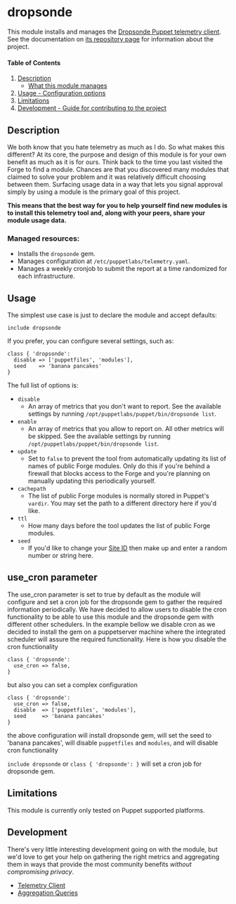 # dropsonde

This module installs and manages the [Dropsonde Puppet telemetry client](https://github.com/puppetlabs/dropsonde).
See the documentation on [its repository page](https://github.com/puppetlabs/dropsonde) for information about the project.

#### Table of Contents

1. [Description](#description)
   - [What this module manages](#managed-resources)
2. [Usage - Configuration options](#usage)
3. [Limitations](#limitations)
4. [Development - Guide for contributing to the project](#development)

## Description

We both know that you hate telemetry as much as I do. So what makes this
different? At its core, the purpose and design of this module is for your own
benefit as much as it is for ours. Think back to the time you last visited the
Forge to find a module. Chances are that you discovered many modules that
claimed to solve your problem and it was relatively difficult choosing between
them. Surfacing usage data in a way that lets you signal approval simply by
using a module is the primary goal of this project.

**This means that the best way for you to help yourself find new modules is to
install this telemetry tool and, along with your peers, share your module usage
data.**

### Managed resources:

- Installs the `dropsonde` gem.
- Manages configuration at `/etc/puppetlabs/telemetry.yaml`.
- Manages a weekly cronjob to submit the report at a time randomized for each infrastructure.

## Usage

The simplest use case is just to declare the module and accept defaults:

```puppet
include dropsonde
```

If you prefer, you can configure several settings, such as:

```puppet
class { 'dropsonde':
  disable => ['puppetfiles', 'modules'],
  seed    => 'banana pancakes'
}
```

The full list of options is:

- `disable`
  - An array of metrics that you don't want to report. See the available settings
    by running `/opt/puppetlabs/puppet/bin/dropsonde list`.
- `enable`
  - An array of metrics that you allow to report on. All other metrics will be skipped.
    See the available settings by running `/opt/puppetlabs/puppet/bin/dropsonde list`.
- `update`
  - Set to `false` to prevent the tool from automatically updating its list of
    names of public Forge modules. Only do this if you're behind a firewall that
    blocks access to the Forge and you're planning on manually updating this
    periodically yourself.
- `cachepath`
  - The list of public Forge modules is normally stored in Puppet's `vardir`.
    You may set the path to a different directory here if you'd like.
- `ttl`
  - How many days before the tool updates the list of public Forge modules.
- `seed`
  - If you'd like to change your [Site ID](https://github.com/puppetlabs/dropsonde#privacy)
    then make up and enter a random number or string here.

## use_cron parameter

The use_cron parameter is set to true by default as the module will configure and set a cron job for the dropsonde gem to gather the required information periodically. We have decided to allow users to disable the cron functionality to be able to use this module and the dropsonde gem with different other schedulers. In the example bellow we disable cron as we decided to install the gem on a puppetserver machine where the integrated scheduler will assure the required functionality.
Here is how you disable the cron functionality

```puppet
class { 'dropsonde':
  use_cron => false,
}
```

but also you can set a complex configuration

```puppet
class { 'dropsonde':
  use_cron => false,
  disable  => ['puppetfiles', 'modules'],
  seed     => 'banana pancakes'
}
```

the above configuration will install dropsonde gem, will set the seed to 'banana pancakes', will disable `puppetfiles` and `modules`, and
will disable cron functionality

`include dropsonde` or `class { 'dropsonde': }` will set a cron job for dropsonde gem.

## Limitations

This module is currently only tested on Puppet supported platforms.

## Development

There's very little interesting development going on with the module, but we'd
love to get your help on gathering the right metrics and aggregating them in
ways that provide the most community benefits _without compromising privacy_.

- [Telemetry Client](https://github.com/puppetlabs/dropsonde)
- [Aggregation Queries](https://github.com/puppetlabs/dropsonde-aggregation)
